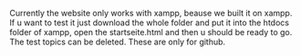 Currently the website only works with xampp, beause we built it on xampp.
If u want to test it just download the whole folder and put it into the htdocs folder of xampp, open the startseite.html and then u should be ready to go. The test topics can be deleted. These are only for github.
